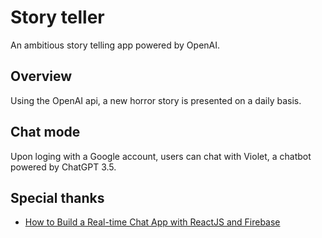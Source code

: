 # Story teller

An ambitious story telling app powered by OpenAI.

## Overview

Using the OpenAI api, a new horror story is presented on a daily basis.

## Chat mode

Upon loging with a Google account, users can chat with Violet, a chatbot powered by ChatGPT 3.5.

## Special thanks

- [How to Build a Real-time Chat App with ReactJS and Firebase](https://www.freecodecamp.org/news/building-a-real-time-chat-app-with-reactjs-and-firebase/)
